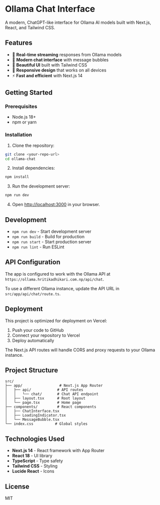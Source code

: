 # Ollama Chat Interface

A modern, ChatGPT-like interface for Ollama AI models built with Next.js, React, and Tailwind CSS.

## Features

- 🚀 **Real-time streaming** responses from Ollama models
- 💬 **Modern chat interface** with message bubbles
- 🎨 **Beautiful UI** built with Tailwind CSS
- 📱 **Responsive design** that works on all devices
- ⚡ **Fast and efficient** with Next.js 14

## Getting Started

### Prerequisites

- Node.js 18+
- npm or yarn

### Installation

1. Clone the repository:

```bash
git clone <your-repo-url>
cd ollama-chat
```

2. Install dependencies:

```bash
npm install
```

3. Run the development server:

```bash
npm run dev
```

4. Open [http://localhost:3000](http://localhost:3000) in your browser.

## Development

- `npm run dev` - Start development server
- `npm run build` - Build for production
- `npm run start` - Start production server
- `npm run lint` - Run ESLint

## API Configuration

The app is configured to work with the Ollama API at `https://ollama.hritikadhikari.com.np/api/chat`.

To use a different Ollama instance, update the API URL in `src/app/api/chat/route.ts`.

## Deployment

This project is optimized for deployment on Vercel:

1. Push your code to GitHub
2. Connect your repository to Vercel
3. Deploy automatically

The Next.js API routes will handle CORS and proxy requests to your Ollama instance.

## Project Structure

```
src/
├── app/                 # Next.js App Router
│   ├── api/            # API routes
│   │   └── chat/       # Chat API endpoint
│   ├── layout.tsx      # Root layout
│   └── page.tsx        # Home page
├── components/         # React components
│   ├── ChatInterface.tsx
│   ├── LoadingIndicator.tsx
│   └── MessageBubble.tsx
└── index.css          # Global styles
```

## Technologies Used

- **Next.js 14** - React framework with App Router
- **React 18** - UI library
- **TypeScript** - Type safety
- **Tailwind CSS** - Styling
- **Lucide React** - Icons

## License

MIT
